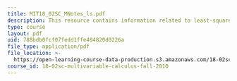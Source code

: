 ```yaml
---
title: MIT18_02SC_MNotes_ls.pdf
description: This resource contains information related to least-squares interpolation.
type: course
layout: pdf
uid: 788bdb0fcf07fedd1ffe484820d0226a
file_type: application/pdf
file_location: >-
  https://open-learning-course-data-production.s3.amazonaws.com/18-02sc-multivariable-calculus-fall-2010/788bdb0fcf07fedd1ffe484820d0226a_MIT18_02SC_MNotes_ls.pdf
course_id: 18-02sc-multivariable-calculus-fall-2010
---
```

